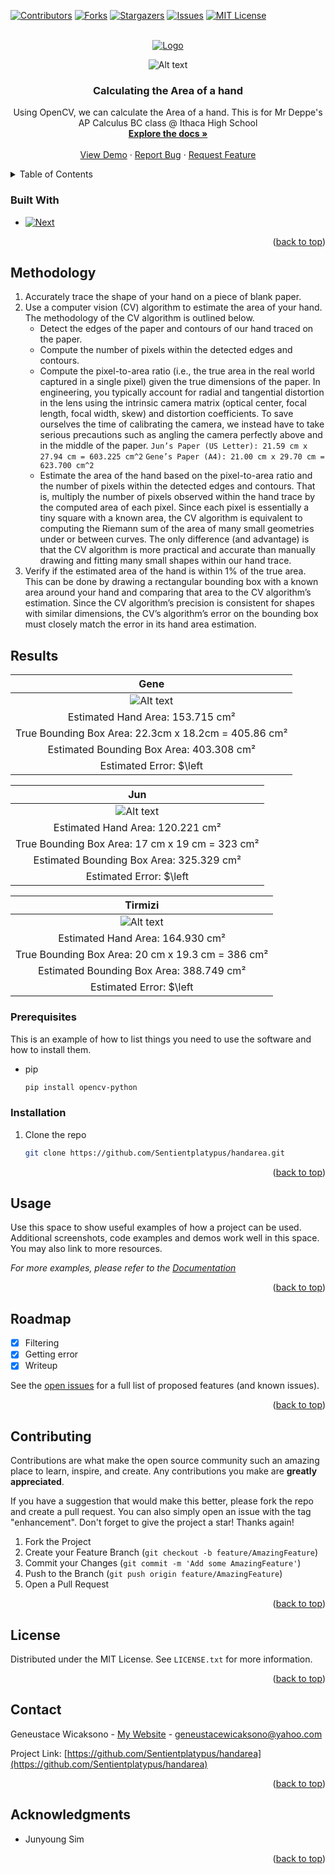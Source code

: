 <!-- Improved compatibility of back to top link: See: https://github.com/othneildrew/Best-README-Template/pull/73 -->
<a name="readme-top"></a>
<!--
*** Thanks for checking out the Best-README-Template. If you have a suggestion
*** that would make this better, please fork the repo and create a pull request
*** or simply open an issue with the tag "enhancement".
*** Don't forget to give the project a star!
*** Thanks again! Now go create something AMAZING! :D
-->



<!-- PROJECT SHIELDS -->
<!--
*** I'm using markdown "reference style" links for readability.
*** Reference links are enclosed in brackets [ ] instead of parentheses ( ).
*** See the bottom of this document for the declaration of the reference variables
*** for contributors-url, forks-url, etc. This is an optional, concise syntax you may use.
*** https://www.markdownguide.org/basic-syntax/#reference-style-links
-->
[![Contributors][contributors-shield]][contributors-url]
[![Forks][forks-shield]][forks-url]
[![Stargazers][stars-shield]][stars-url]
[![Issues][issues-shield]][issues-url]
[![MIT License][license-shield]][license-url]


<!-- PROJECT LOGO -->
<br />
<div align="center">
  <a href="https://github.com/Sentientplatypus/handarea">
    <img src="logo.png" alt="Logo">
  </a>

![Alt text](res/GENE.png)

<h3 align="center">Calculating the Area of a hand</h3>

  <p align="center">
    Using OpenCV, we can calculate the Area of a hand. This is for Mr Deppe's AP Calculus BC class @ Ithaca High School
    <br /> 
    <a href="https://github.com/Sentientplatypus/handarea"><strong>Explore the docs »</strong></a>
    <br />
    <br />
    <a href="https://github.com/Sentientplatypus/handarea">View Demo</a>
    ·
    <a href="https://github.com/Sentientplatypus/handarea/issues">Report Bug</a>
    ·
    <a href="https://github.com/Sentientplatypus/handarea/issues">Request Feature</a>
  </p>
</div>



<!-- TABLE OF CONTENTS -->
<details>
  <summary>Table of Contents</summary>
  <ol>
    <li>
      <a href="#about-the-project">About The Project</a>
      <ul>
        <li><a href="#built-with">Built With</a></li>
      </ul>
    </li>
    <li>
      <a href="#getting-started">Getting Started</a>
      <ul>
        <li><a href="#prerequisites">Prerequisites</a></li>
        <li><a href="#installation">Installation</a></li>
      </ul>
    </li>
    <li><a href="#usage">Usage</a></li>
    <li><a href="#roadmap">Roadmap</a></li>
    <li><a href="#contributing">Contributing</a></li>
    <li><a href="#license">License</a></li>
    <li><a href="#contact">Contact</a></li>
    <li><a href="#acknowledgments">Acknowledgments</a></li>
  </ol>
</details>




### Built With

* [![Next][python]][python-url]

<p align="right">(<a href="#readme-top">back to top</a>)</p>



<!-- GETTING STARTED -->
## Methodology

1. Accurately trace the shape of your hand on a piece of blank paper.
2. Use a computer vision (CV) algorithm to estimate the area of your hand. The methodology of the CV algorithm is outlined below.
    * Detect the edges of the paper and contours of our hand traced on the paper.
    * Compute the number of pixels within the detected edges and contours.
    * Compute the pixel-to-area ratio (i.e., the true area in the real world captured in a single pixel) given the true dimensions of the paper. In engineering, you typically account for radial and tangential distortion in the lens using the intrinsic camera matrix (optical center, focal length, focal width, skew) and distortion coefficients. To save ourselves the time of calibrating the camera, we instead have to take serious precautions such as angling the camera perfectly above and in the middle of the paper.
    `Jun’s Paper (US Letter): 21.59 cm x 27.94 cm = 603.225 cm^2`
    `Gene’s Paper (A4): 21.00 cm x 29.70 cm = 623.700 cm^2`
    * Estimate the area of the hand based on the pixel-to-area ratio and the number of pixels within the detected edges and contours. That is, multiply the number of pixels observed within the hand trace by the computed area of each pixel. Since each pixel is essentially a tiny square with a known area, the CV algorithm is equivalent to computing the Riemann sum of the area of many small geometries under or between curves. The only difference (and advantage) is that the CV algorithm is more practical and accurate than manually drawing and fitting many small shapes within our hand trace.
3. Verify if the estimated area of the hand is within 1% of the true area. This can be done by drawing a rectangular bounding box with a known area around your hand and comparing that area to the CV algorithm’s estimation. Since the CV algorithm’s precision is consistent for shapes with similar dimensions, the CV’s algorithm’s error on the bounding box must closely match the error in its hand area estimation.

## Results
|       Gene       |
|:---------------------------:|
| ![Alt text](res/GENE.png) | ![Alt text](res/GENEboundingrect.png)  |
|   Estimated Hand Area: 153.715 cm² |
| True Bounding Box Area: 22.3cm x 18.2cm = 405.86 cm² |
| Estimated Bounding Box Area: 403.308 cm² |
| Estimated Error: $\left|\frac{{405.86 - 403.308}}{{405.86}}\right| \times 100 \div 405.86 = 0.629\%$ |


|       Jun       |
|:---------------------------:|
| ![Alt text](res/JUN.png)| ![Alt text](res/JUNboundingrect.png)  |
| Estimated Hand Area: 120.221 cm² |
| True Bounding Box Area: 17 cm x 19 cm = 323 cm² |
| Estimated Bounding Box Area: 325.329 cm² |
| Estimated Error: $\left| \frac{{325.329 - 323}}{{323}} \right| \times \frac{100}{323} = 0.721\%$ |


|       Tirmizi       |
|:---------------------------:|
| ![Alt text](res/TIRMIZI.png)| ![Alt text](res/TIRMIZIboundingrect.png)  |
| Estimated Hand Area: 164.930 cm² |
| True Bounding Box Area: 20 cm x 19.3 cm = 386 cm² |
| Estimated Bounding Box Area: 388.749 cm² |
| Estimated Error: $\left| \frac{{386 - 388.749}}{{386}} \right| \times \frac{100}{386} = 0.712\%$ |


### Prerequisites

This is an example of how to list things you need to use the software and how to install them.
* pip
  ```sh
  pip install opencv-python
  ```

### Installation


1. Clone the repo
   ```sh
   git clone https://github.com/Sentientplatypus/handarea.git
   ```


<p align="right">(<a href="#readme-top">back to top</a>)</p>



<!-- USAGE EXAMPLES -->
## Usage

Use this space to show useful examples of how a project can be used. Additional screenshots, code examples and demos work well in this space. You may also link to more resources.

_For more examples, please refer to the [Documentation](https://example.com)_

<p align="right">(<a href="#readme-top">back to top</a>)</p>



<!-- ROADMAP -->
## Roadmap

- [X] Filtering
- [X] Getting error
- [X] Writeup

See the [open issues](https://github.com/Sentientplatypus/handarea/issues) for a full list of proposed features (and known issues).

<p align="right">(<a href="#readme-top">back to top</a>)</p>



<!-- CONTRIBUTING -->
## Contributing

Contributions are what make the open source community such an amazing place to learn, inspire, and create. Any contributions you make are **greatly appreciated**.

If you have a suggestion that would make this better, please fork the repo and create a pull request. You can also simply open an issue with the tag "enhancement".
Don't forget to give the project a star! Thanks again!

1. Fork the Project
2. Create your Feature Branch (`git checkout -b feature/AmazingFeature`)
3. Commit your Changes (`git commit -m 'Add some AmazingFeature'`)
4. Push to the Branch (`git push origin feature/AmazingFeature`)
5. Open a Pull Request

<p align="right">(<a href="#readme-top">back to top</a>)</p>



<!-- LICENSE -->
## License

Distributed under the MIT License. See `LICENSE.txt` for more information.

<p align="right">(<a href="#readme-top">back to top</a>)</p>



<!-- CONTACT -->
## Contact

Geneustace Wicaksono - [My Website](https://genewica.herokuapp.com) - geneustacewicaksono@yahoo.com

Project Link: [https://github.com/Sentientplatypus/handarea](https://github.com/Sentientplatypus/handarea)

<p align="right">(<a href="#readme-top">back to top</a>)</p>



<!-- ACKNOWLEDGMENTS -->
## Acknowledgments

* Junyoung Sim


<p align="right">(<a href="#readme-top">back to top</a>)</p>



<!-- MARKDOWN LINKS & IMAGES -->
<!-- https://www.markdownguide.org/basic-syntax/#reference-style-links -->
[contributors-shield]: https://img.shields.io/github/contributors/Sentientplatypus/handarea.svg?style=for-the-badge
[contributors-url]: https://github.com/Sentientplatypus/handarea/graphs/contributors
[forks-shield]: https://img.shields.io/github/forks/Sentientplatypus/handarea.svg?style=for-the-badge
[forks-url]: https://github.com/Sentientplatypus/handarea/network/members
[stars-shield]: https://img.shields.io/github/stars/Sentientplatypus/handarea.svg?style=for-the-badge
[stars-url]: https://github.com/Sentientplatypus/handarea/stargazers
[issues-shield]: https://img.shields.io/github/issues/Sentientplatypus/handarea.svg?style=for-the-badge
[issues-url]: https://github.com/Sentientplatypus/handarea/issues
[license-shield]: https://img.shields.io/github/license/Sentientplatypus/handarea.svg?style=for-the-badge
[license-url]: https://github.com/Sentientplatypus/handarea/blob/master/LICENSE.txt
[linkedin-shield]: https://img.shields.io/badge/-LinkedIn-black.svg?style=for-the-badge&logo=linkedin&colorB=555
[linkedin-url]: https://linkedin.com/in/linkedin_username
[product-screenshot]: images/screenshot.png
[python]: https://img.shields.io/badge/Python-3776AB?style=for-the-badge&logo=python&logoColor=white
[python-url]: https://python.com
